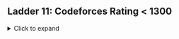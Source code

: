 ## Ladder 11: Codeforces Rating < 1300
<details>
<summary>Click to expand</summary>

| ID | Problem Name                                                                                                                                 | Online Judge | Difficulty Level |
|----|----------------------------------------------------------------------------------------------------------------------------------------------|--------------|------------------|
| 1  | [Young Physicist](https://github.com/MuhammedEdrees/aj02_ladder/blob/c646b0cef4c9994d47db735151ba71d357b94948/src/YoungPhysicist.kt)         | Codeforces   | 1                |
| 2  | [Beautiful Matrix](https://github.com/MuhammedEdrees/A2OJ-Ladder/blob/90c93feecae67e9ed1aa88f1ab7d599bf70c6e3d/src/BeatifulMatrix.kt)        | Codeforces   | 1                |
| 3  | [Queue at the School](https://github.com/MuhammedEdrees/A2OJ-Ladder/blob/0131e43c22a9b02f4211a066ca351fdea1e42a65/src/QueueAtTheSchool.kt)   | Codeforces   | 1                |
| 4  | [Borze](https://github.com/MuhammedEdrees/A2OJ-Ladder/blob/8fdbb0da5179ed154d531609c129eb6bad1c9642/src/Borze.kt)                            | Codeforces   | 1                |
| 5  | [Beautiful Year](https://github.com/MuhammedEdrees/A2OJ-Ladder/blob/8fdbb0da5179ed154d531609c129eb6bad1c9642/src/BeatifulYear.kt)            | Codeforces   | 1                |
| 6  | [Lights Out](https://github.com/MuhammedEdrees/A2OJ-Ladder/blob/8fdbb0da5179ed154d531609c129eb6bad1c9642/src/LightsOut.kt)                   | Codeforces   | 1                |
| 7  | [Word](https://github.com/MuhammedEdrees/A2OJ-Ladder/blob/8fdbb0da5179ed154d531609c129eb6bad1c9642/src/Word.kt)                              | Codeforces   | 1                |
| 8  | [Word Capitalization](https://github.com/MuhammedEdrees/A2OJ-Ladder/blob/46b6900f432e42831c7e9495ea57b5b47074e117/src/WordCapitalization.kt) | Codeforces   | 1                |
| 9  | [Lucky Number](https://github.com/MuhammedEdrees/A2OJ-Ladder/blob/46b6900f432e42831c7e9495ea57b5b47074e117/src/WordCapitalization.kt)        | Codeforces   | 1                |
| 10 | [Stones on The Table](https://github.com/MuhammedEdrees/A2OJ-Ladder/blob/46b6900f432e42831c7e9495ea57b5b47074e117/src/StonesOnTheTable.kt)   | Codeforces   | 1                |

</details>
